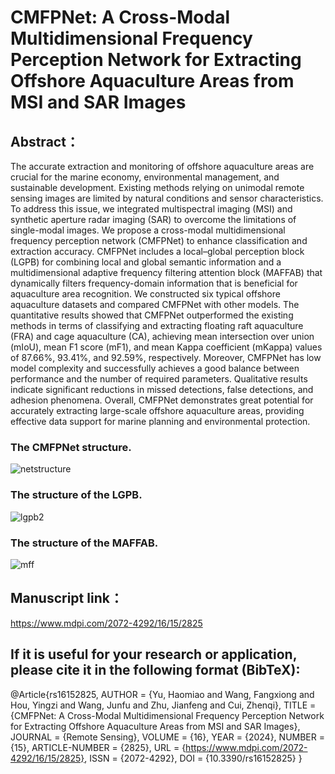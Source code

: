 # CMFPNet: A Cross-Modal Multidimensional Frequency Perception Network for Extracting Offshore Aquaculture Areas from MSI and SAR Images
## Abstract：
The accurate extraction and monitoring of offshore aquaculture areas are crucial for the marine economy, environmental management, and sustainable development. Existing methods relying on unimodal remote sensing images are limited by natural conditions and sensor characteristics. To address this issue, we integrated multispectral imaging (MSI) and synthetic aperture radar imaging (SAR) to overcome the limitations of single-modal images. We propose a cross-modal multidimensional frequency perception network (CMFPNet) to enhance classification and extraction accuracy. CMFPNet includes a local–global perception block (LGPB) for combining local and global semantic information and a multidimensional adaptive frequency filtering attention block (MAFFAB) that dynamically filters frequency-domain information that is beneficial for aquaculture area recognition. We constructed six typical offshore aquaculture datasets and compared CMFPNet with other models. The quantitative results showed that CMFPNet outperformed the existing methods in terms of classifying and extracting floating raft aquaculture (FRA) and cage aquaculture (CA), achieving mean intersection over union (mIoU), mean F1 score (mF1), and mean Kappa coefficient (mKappa) values of 87.66%, 93.41%, and 92.59%, respectively. Moreover, CMFPNet has low model complexity and successfully achieves a good balance between performance and the number of required parameters. Qualitative results indicate significant reductions in missed detections, false detections, and adhesion phenomena. Overall, CMFPNet demonstrates great potential for accurately extracting large-scale offshore aquaculture areas, providing effective data support for marine planning and environmental protection.
### The CMFPNet structure.
![netstructure](https://github.com/user-attachments/assets/6b6482bc-f70e-4449-9b2e-930db226f01b)
### The structure of the LGPB.
![lgpb2](https://github.com/user-attachments/assets/0c03dffc-b976-4e97-bd2b-e299aa0c1ba6)
### The structure of the MAFFAB.
![mff](https://github.com/user-attachments/assets/4d37f874-9518-4222-9b51-e6e5a9b7fb32)
## Manuscript link：
https://www.mdpi.com/2072-4292/16/15/2825


## If it is useful for your research or application, please cite it in the following format (BibTeX):
@Article{rs16152825,
AUTHOR = {Yu, Haomiao and Wang, Fangxiong and Hou, Yingzi and Wang, Junfu and Zhu, Jianfeng and Cui, Zhenqi},
TITLE = {CMFPNet: A Cross-Modal Multidimensional Frequency Perception Network for Extracting Offshore Aquaculture Areas from MSI and SAR Images},
JOURNAL = {Remote Sensing},
VOLUME = {16},
YEAR = {2024},
NUMBER = {15},
ARTICLE-NUMBER = {2825},
URL = {https://www.mdpi.com/2072-4292/16/15/2825},
ISSN = {2072-4292},
DOI = {10.3390/rs16152825}
}

